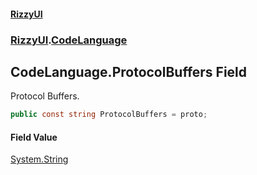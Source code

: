 #### [RizzyUI](index 'index')
### [RizzyUI](RizzyUI 'RizzyUI').[CodeLanguage](RizzyUI.CodeLanguage 'RizzyUI.CodeLanguage')

## CodeLanguage.ProtocolBuffers Field

Protocol Buffers.

```csharp
public const string ProtocolBuffers = proto;
```

#### Field Value
[System.String](https://docs.microsoft.com/en-us/dotnet/api/System.String 'System.String')